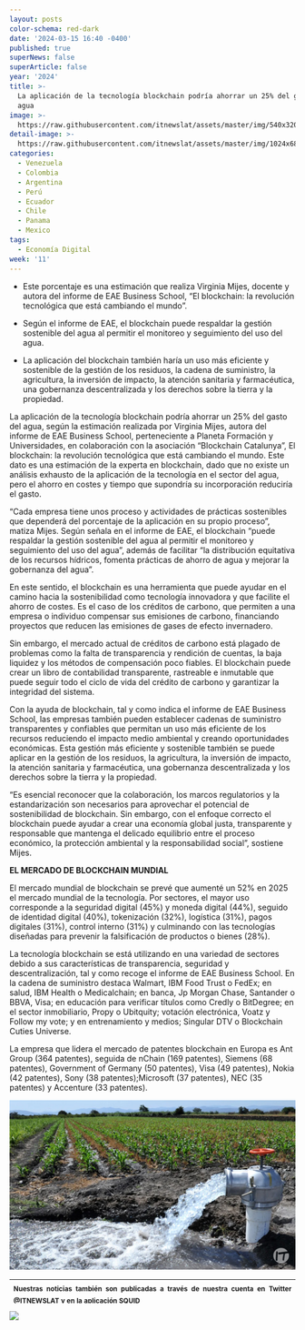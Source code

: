 ```yaml
---
layout: posts
color-schema: red-dark
date: '2024-03-15 16:40 -0400'
published: true
superNews: false
superArticle: false
year: '2024'
title: >-
  La aplicación de la tecnología blockchain podría ahorrar un 25% del gasto del
  agua
image: >-
  https://raw.githubusercontent.com/itnewslat/assets/master/img/540x320/Agua-Riego-p.jpg
detail-image: >-
  https://raw.githubusercontent.com/itnewslat/assets/master/img/1024x680/Agua-Riego-g.jpg
categories:
  - Venezuela
  - Colombia
  - Argentina
  - Perú
  - Ecuador
  - Chile
  - Panama
  - Mexico
tags:
  - Economía Digital
week: '11'
---
```

- Este porcentaje es una estimación que realiza Virginia Mijes, docente y autora del informe de EAE Business School, “El blockchain: la revolución tecnológica que está cambiando el mundo”.

- Según el informe de EAE, el blockchain puede respaldar la gestión sostenible del agua al permitir el monitoreo y seguimiento del uso del agua.

- La aplicación del blockchain también haría un uso más eficiente y sostenible de la gestión de los residuos, la cadena de suministro, la agricultura, la inversión de impacto, la atención sanitaria y farmacéutica, una gobernanza descentralizada y los derechos sobre la tierra y la propiedad.

La aplicación de la tecnología blockchain podría ahorrar un 25% del gasto del agua, según la estimación realizada por Virginia Mijes, autora del informe de EAE Business School, perteneciente a Planeta Formación y Universidades, en colaboración con la asociación “Blockchain Catalunya”, El blockchain: la revolución tecnológica que está cambiando el mundo. Este dato es una estimación de la experta en blockchain, dado que no existe un análisis exhausto de la aplicación de la tecnología en el sector del agua, pero el ahorro en costes y tiempo que supondría su incorporación reduciría el gasto.

“Cada empresa tiene unos proceso y actividades de prácticas sostenibles que dependerá del porcentaje de la aplicación en su propio proceso”, matiza Mijes. Según señala en el informe de EAE, el blockchain “puede respaldar la gestión sostenible del agua al permitir el monitoreo y seguimiento del uso del agua”, además de facilitar “la distribución equitativa de los recursos hídricos, fomenta prácticas de ahorro de agua y mejorar la gobernanza del agua”.

En este sentido, el blockchain es una herramienta que puede ayudar en el camino hacia la sostenibilidad como tecnología innovadora y que facilite el ahorro de costes. Es el caso de los créditos de carbono, que permiten a una empresa o individuo compensar sus emisiones de carbono, financiando proyectos que reducen las emisiones de gases de efecto invernadero.

Sin embargo, el mercado actual de créditos de carbono está plagado de problemas como la falta de transparencia y rendición de cuentas, la baja liquidez y los métodos de compensación poco fiables. El blockchain puede crear un libro de contabilidad transparente, rastreable e inmutable que puede seguir todo el ciclo de vida del crédito de carbono y garantizar la integridad del sistema.

Con la ayuda de blockchain, tal y como indica el informe de EAE Business School, las empresas también pueden establecer cadenas de suministro transparentes y confiables que permitan un uso más eficiente de los recursos reduciendo el impacto medio ambiental y creando oportunidades económicas. Esta gestión más eficiente y sostenible también se puede aplicar en la gestión de los residuos, la agricultura, la inversión de impacto, la atención sanitaria y farmacéutica, una gobernanza descentralizada y los derechos sobre la tierra y la propiedad.

“Es esencial reconocer que la colaboración, los marcos regulatorios y la estandarización son necesarios para aprovechar el potencial de sostenibilidad de blockchain. Sin embargo, con el enfoque correcto el blockchain puede ayudar a crear una economía global justa, transparente y responsable que mantenga el delicado equilibrio entre el proceso económico, la protección ambiental y la responsabilidad social”, sostiene Mijes.

**EL MERCADO DE BLOCKCHAIN MUNDIAL**

El mercado mundial de blockchain se prevé que aumenté un 52% en 2025 el mercado mundial de la tecnología. Por sectores, el mayor uso corresponde a la seguridad digital (45%) y moneda digital (44%), seguido de identidad digital (40%), tokenización (32%), logística (31%), pagos digitales (31%), control interno (31%) y culminando con las tecnologías diseñadas para prevenir la falsificación de productos o bienes (28%).

La tecnología blockchain se está utilizando en una variedad de sectores debido a sus características de transparencia, seguridad y descentralización, tal y como recoge el informe de EAE Business School. En la cadena de suministro destaca Walmart, IBM Food Trust o FedEx; en salud, IBM Health o Medicalchain; en banca, Jp Morgan Chase, Santander o BBVA, Visa; en educación para verificar títulos como Credly o BitDegree; en el sector inmobiliario, Propy o Ubitquity; votación electrónica, Voatz y Follow my vote; y en entrenamiento y medios; Singular DTV o Blockchain Cuties Universe.

La empresa que lidera el mercado de patentes blockchain en Europa es Ant Group (364 patentes), seguida de nChain (169 patentes), Siemens (68 patentes), Government of Germany (50 patentes), Visa (49 patentes), Nokia (42 patentes), Sony (38 patentes);Microsoft (37 patentes), NEC (35 patentes) y Accenture (33 patentes).

![](https://raw.githubusercontent.com/itnewslat/assets/master/img/540x320/Agua-Riego-p.jpg)

<table style="height: 42px;" width="569">
<tbody>
<tr>
<td style="text-align: justify;"><sub><strong>Nuestras noticias también son publicadas a través de nuestra cuenta en Twitter <a href="https://twitter.com/itnewslat?lang=es">@ITNEWSLAT</a> y en la aplicación <a href="https://squidapp.co/en/">SQUID</a></strong></sub></td>
</tr>
</tbody>
</table>

<img src="https://tracker.metricool.com/c3po.jpg?hash=56f88a41e39ab42c063cc51676587a04"/>
